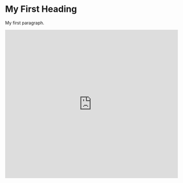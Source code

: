 <html>
<body>

<h1>My First Heading</h1>
<p>My first paragraph.</p>

<iframe src="https://www.weatherlink.com/embeddablePage/show/89a564bd5590474ab6f791003893da9b/wide" width="560" height="480" frameborder="0"></iframe> 

</body>
</html>
